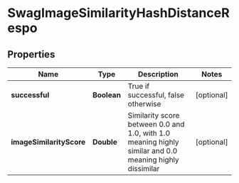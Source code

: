 
# SwagImageSimilarityHashDistanceRespo

## Properties
Name | Type | Description | Notes
------------ | ------------- | ------------- | -------------
**successful** | **Boolean** | True if successful, false otherwise |  [optional]
**imageSimilarityScore** | **Double** | Similarity score between 0.0 and 1.0, with 1.0 meaning highly similar and 0.0 meaning highly dissimilar |  [optional]



